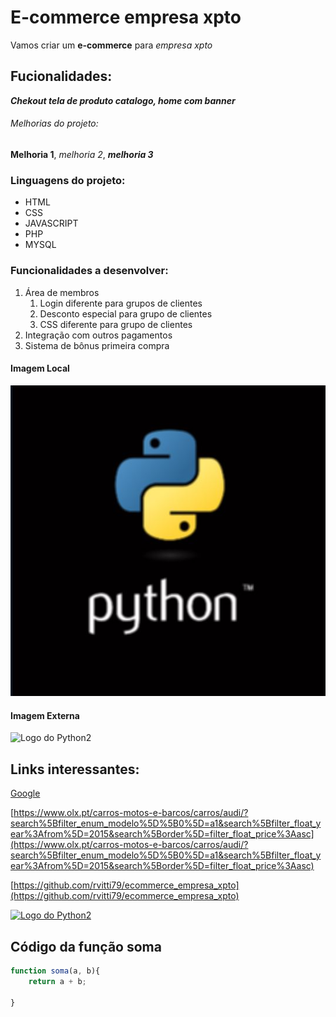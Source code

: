 # E-commerce empresa xpto

Vamos criar um **e-commerce** para *empresa xpto*


## Fucionalidades:

**_Chekout tela de produto catalogo, home com banner_**

###### Melhorias do projeto:

__Melhoria 1__,  _melhoria 2_, __*melhoria 3*__

### Linguagens do projeto:

* HTML
* CSS
* JAVASCRIPT
* PHP
* MYSQL

 ### Funcionalidades a desenvolver:

 1. Área de membros
    1. Login diferente para grupos de clientes
    2. Desconto especial para grupo de clientes
    3. CSS diferente para grupo de clientes
 2. Integração com outros pagamentos
 3. Sistema de bônus primeira compra 

 #### Imagem Local
  ![Logo Python](img/py.JPG)


  #### Imagem Externa
  ![Logo do Python2](https://www.tshirtgeek.com.br/wp-content/uploads/2021/03/com001.jpg)

  
## Links interessantes:

[Google](https://www.google.com)

[https://www.olx.pt/carros-motos-e-barcos/carros/audi/?search%5Bfilter_enum_modelo%5D%5B0%5D=a1&search%5Bfilter_float_year%3Afrom%5D=2015&search%5Border%5D=filter_float_price%3Aasc](https://www.olx.pt/carros-motos-e-barcos/carros/audi/?search%5Bfilter_enum_modelo%5D%5B0%5D=a1&search%5Bfilter_float_year%3Afrom%5D=2015&search%5Border%5D=filter_float_price%3Aasc)

[https://github.com/rvitti79/ecommerce_empresa_xpto](https://github.com/rvitti79/ecommerce_empresa_xpto)

[![Logo do Python2](https://www.tshirtgeek.com.br/wp-content/uploads/2021/03/com001.jpg)](https://www.python.org/)


## Código da função soma
```javascript
function soma(a, b){
    return a + b;

}
```